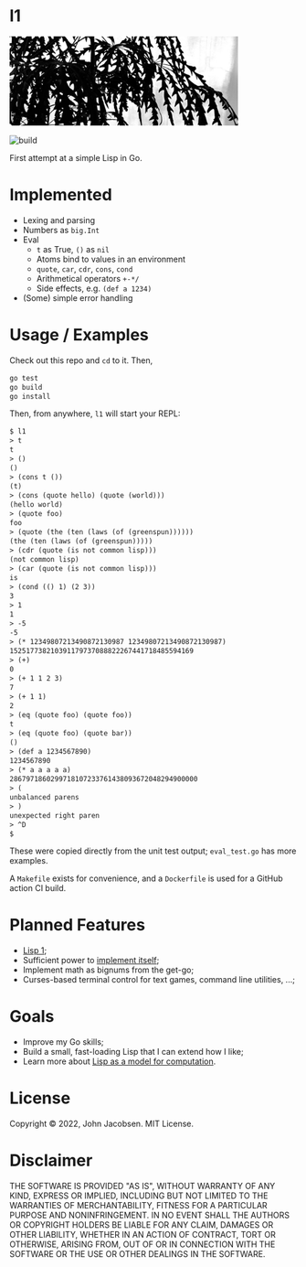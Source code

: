 # l1

<img src="/l1.jpg" width="400">

![build](https://github.com/eigenhombre/l1/actions/workflows/build.yml/badge.svg)

First attempt at a simple Lisp in Go.

# Implemented
- Lexing and parsing
- Numbers as `big.Int`
- Eval
  - `t` as True, `()` as `nil`
  - Atoms bind to values in an environment
  - `quote`, `car`, `cdr`, `cons`, `cond`
  - Arithmetical operators `+-*/`
  - Side effects, e.g. `(def a 1234)`
- (Some) simple error handling

# Usage / Examples

Check out this repo and `cd` to it. Then,

    go test
    go build
    go install

Then, from anywhere, `l1` will start your REPL:

    $ l1
    > t
    t
    > ()
    ()
    > (cons t ())
    (t)
    > (cons (quote hello) (quote (world)))
    (hello world)
    > (quote foo)
    foo
    > (quote (the (ten (laws (of (greenspun))))))
    (the (ten (laws (of (greenspun)))))
    > (cdr (quote (is not common lisp)))
    (not common lisp)
    > (car (quote (is not common lisp)))
    is
    > (cond (() 1) (2 3))
    3
    > 1
    1
    > -5
    -5
    > (* 12349807213490872130987 12349807213490872130987)
    152517738210391179737088822267441718485594169
    > (+)
    0
    > (+ 1 1 2 3)
    7
    > (+ 1 1)
    2
    > (eq (quote foo) (quote foo))
    t
    > (eq (quote foo) (quote bar))
    ()
    > (def a 1234567890)
    1234567890
    > (* a a a a a)
    2867971860299718107233761438093672048294900000
    > (
    unbalanced parens
    > )
    unexpected right paren
    > ^D
    $

These were copied directly from the unit test output; `eval_test.go` has more examples.

A `Makefile` exists for convenience, and a `Dockerfile` is used for a GitHub action CI build.

# Planned Features

- [Lisp 1](https://en.wikipedia.org/wiki/Common_Lisp#The_function_namespace);
- Sufficient power to [implement itself](http://www.paulgraham.com/rootsoflisp.html);
- Implement math as bignums from the get-go;
- Curses-based terminal control for text games, command line utilities, ...;

# Goals

- Improve my Go skills;
- Build a small, fast-loading Lisp that I can extend how I like;
- Learn more about [Lisp as a model for computation](http://www.paulgraham.com/rootsoflisp.html).

# License

Copyright © 2022, John Jacobsen. MIT License.

# Disclaimer

THE SOFTWARE IS PROVIDED "AS IS", WITHOUT WARRANTY OF ANY KIND, EXPRESS OR
IMPLIED, INCLUDING BUT NOT LIMITED TO THE WARRANTIES OF MERCHANTABILITY,
FITNESS FOR A PARTICULAR PURPOSE AND NONINFRINGEMENT. IN NO EVENT SHALL THE
AUTHORS OR COPYRIGHT HOLDERS BE LIABLE FOR ANY CLAIM, DAMAGES OR OTHER
LIABILITY, WHETHER IN AN ACTION OF CONTRACT, TORT OR OTHERWISE, ARISING FROM,
OUT OF OR IN CONNECTION WITH THE SOFTWARE OR THE USE OR OTHER DEALINGS IN THE
SOFTWARE.
